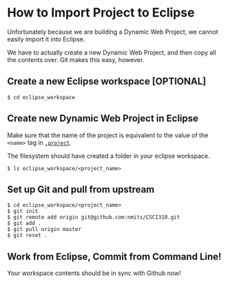 # How to Import Project to Eclipse

Unfortunately because we are building a Dynamic Web Project, we cannot easily import it into Eclipse.

We have to actually create a new Dynamic Web Project, and then copy all the contents over. Git makes this easy, however.

## Create a new Eclipse workspace [OPTIONAL]

    $ cd eclipse_workspace

## Create new Dynamic Web Project in Eclipse

Make sure that the name of the project is equivalent to the value of the `<name>` tag in [`.project`](./.project).

The filesystem should have created a folder in your eclipse workspace.

    $ ls eclipse_workspace/<project_name>

## Set up Git and pull from upstream

    $ cd eclipse_workspace/<project_name>
    $ git init
    $ git remote add origin git@github.com:nmits/CSCI310.git
    $ git add .
    $ git pull origin master
    $ git reset .

## Work from Eclipse, Commit from Command Line!

Your workspace contents should be in sync with Github now!
